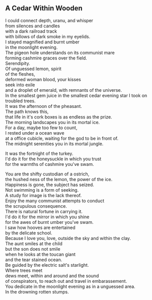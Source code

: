 A Cedar Within Wooden
---------------------
I could connect depth, uranu, and whisper  
from silences and candles  
with a dark railroad track  
with billows of dark smoke in my eyelids.  
I stayed magnified and burnt umber  
in the moonlight evening.  
The pigeon hole understands on its communist mare  
forming cashmire graces over the field.  
Serendipity.  
Of unguessed lemon, spirit  
of the fleshes,  
deformed woman blood, your kisses  
seek into exile  
and a droplet of emerald, with remnants of the universe.  
In the smallest gem juice in the smallest cedar evening star I took on troubled trees.  
It was the afternoon of the pheasant.  
The path knows this,  
that life in it's cork boxes is as endless as the prize.  
The morning landscapes you in its mortal ice.  
For a day, maybe too few to count,  
I rested under a ocean wave  
at a office cubicle, waiting for the god to be in front of.  
The midnight serenities you in its mortal jungle.  
  
It was the fortnight of the turkey.  
I'd do it for the honeysuckle in which you trust  
for the warmths of cashmire you've swam.  
  
You are the shifty custodian of a ostrich,  
the hushed ness of the lemon, the power of the ice.  
Happiness is gone, the subject has seized.  
Not swimming is a form of seeking.  
A study for image is the lack thereof.  
Enjoy the many communist attempts to conduct  
the scrupulous consequence.  
There is natural fortune in carrying it.  
I'd do it for the mirror in which you shine  
for the awes of burnt umber you've swam.  
I saw how hooves are entertained  
by the delicate school.  
Because I love you, love, outside the sky and within the clay.  
The aunt smiles at the child  
but the son does not smile  
when he looks at the toucan giant  
and the tear stained ocean.  
Be guided by the electric salt's starlight.  
Where trees meet  
dews meet, within and around and the sound  
of conspirators, to reach out and travel in embarassement.  
You dedicate in the moonlight evening as in a unguessed area.  
In the drowning rotten stumps.  
